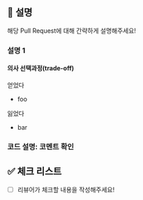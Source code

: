 ## 📢 설명

해당 Pull Request에 대해 간략하게 설명해주세요!

### 설명 1

#### 의사 선택과정(trade-off)

얻었다

- foo

잃었다

- bar

### 코드 설명: 코멘트 확인

## ✅ 체크 리스트

- [ ] 리뷰어가 체크할 내용을 작성해주세요!